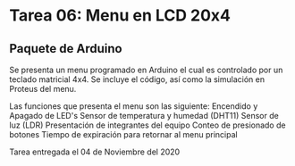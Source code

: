 # Tarea 06: Menu en LCD 20x4  
## Paquete de Arduino

Se presenta un menu programado en Arduino el cual es controlado por un teclado matricial 4x4.
Se incluye el código, así como la simulación en Proteus del menu.

Las funciones que presenta el menu son las siguiente:
  Encendido y Apagado de LED's
  Sensor de temperatura y humedad (DHT11)
  Sensor de luz (LDR)
  Presentación de integrantes del equipo
  Conteo de presionado de botones
  Tiempo de expiración para retornar al menu principal

Tarea entregada el 04 de Noviembre del 2020
